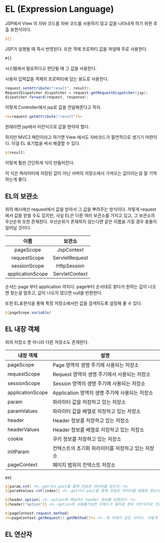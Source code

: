 # EL (Expression Language)

JSP에서 View 의 자바 코드를 자바 코드를 사용하지 않고 값을 나타내게 하기 위한 추출 표현식이다.



``` jsp
${}
```

JSP가 실행될 때 즉시 반영된다. 또한 객체 프로퍼티 값을 꺼낼때 주로 사용한다.



``` jsp
#{}
```

시스템에서 필요하다고 판단될 때 그 값을 사용한다.

사용자 입력값을 객체의 프로퍼티에 담는 용도로 사용한다.



``` java
request.setAttribute("result", result);
RequestDispatcher dispatcher = request.getRequestDispatcher(jsp);
dispatcher.forward(request, response);
```

이렇게 Controller에서 jsp로 값을 전달해준다고 하자.



``` jsp
<%=request.getAttribute("result")%>
```

원래라면 jsp에서 이런식으로 값을 받아야 했다.

하지만 MVC2 패턴이라고 하기엔 View 에서도 자바코드가 필연적으로 생기기 마련이다. 이걸 EL 표기법을 써서 해결할 수 있다.

``` jsp
${result}
```

이렇게 훨씬 간단하게 식이 만들어진다.

이 식은 파라미터에 저장된 값이 아닌 서버의 저장소에서 가져오는 값이라는걸 잘 기억하는게 좋다.



## EL의 보관소

위의 예시에선 request에서 값을 받아서 그 값을 뿌려주는 방식이다. 저렇게 request에서 값을 받을 수도 있지만, 사실 EL은 다른 여러 보관소를 가지고 있고, 그 보관소의 우선순위 또한 존재한다. 우선순위가 존재하지 않는다면 같은 이름을 가질 경우 충돌이 일어날 것이다.



|       이름       |     보관소     |
| :--------------: | :------------: |
|    pageScope     |   JspContext   |
|   requestScope   | ServletRequest |
|   sessionScope   |  HttpSession   |
| applicationScope | ServletContext |

순서는 page 부터 application 까지다. page부터 순서대로 찾다가 원하는 값이 나오면 찾는걸 멈추고, 값이 나오지 않으면 null을 반환한다.

또한 EL표현식을 통해 특정 저장소에서만 값을 검색하도록 설정해 줄 수 있다.

``` jsp
${pageScope.variable}
```





## EL 내장 객체

위의 저장소 뿐 아니라 다른 저장소도 존재한다.

| 내장 객체        | 설명                                              |
| ---------------- | ------------------------------------------------- |
| pageScope        | Page 영역의 생명 주기에 사용되는 저장소           |
| requestScope     | Request 영역의 생명 주기에서 사용되는 저장소      |
| sessionScope     | Session 영역의 생명 주기에 사용되는 저장소        |
| applicationScope | Application 영역의 생명 주기에 사용되는 저장소    |
| param            | 파라미터 값을 저장하고 있는 저장소                |
| paramValues      | 파라미터 값을 배열로 저장하고 있는 저장소         |
| header           | Header 정보를 저장하고 있는 저장소                |
| headerValues     | Header 정보를 배열로 저장하고 있는 저장소         |
| cookie           | 쿠키 정보를 저장하고 있는 저장소                  |
| initParam        | 컨텍스트의 초기화 파라미터를 저장하고 있는 저장소 |
| pageContext      | 페이지 범위의 컨텍스트 저장소                     |



ex)

``` jsp
${param.cnt} <%--get이나 post를 통해 전송된 데이터를 받는다--%>
${paramValues.cnt[index]} <%--get이나 post를 통해 전송된 데이터를 배열로 받는다--%>

${header.option} <%--option에 해당하는 header 정보를 반환한다--%>
${header["option"]} <%--option에 사용불가능한 키워드가 들어갈 경우 이런식으로 작성한다--%>

${pageContext.request.method}
<%=pageContext.getRequest().getMethod()%> <%--위 아래가 같은 식이다. 이렇게 get과 괄호를 빼고 작성하면 좋다%>
```





## EL 연산자



